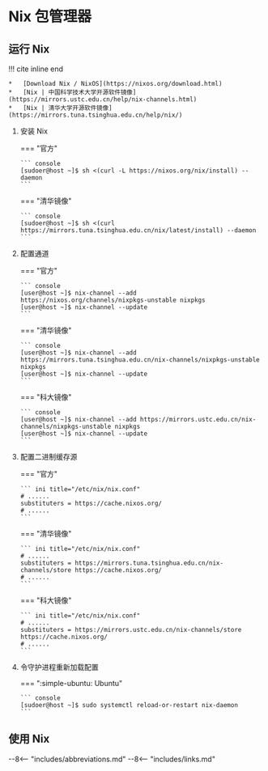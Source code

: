 # Nix 包管理器

## 运行 Nix

!!! cite inline end

    *   [Download Nix / NixOS](https://nixos.org/download.html)
    *   [Nix | 中国科学技术大学开源软件镜像](https://mirrors.ustc.edu.cn/help/nix-channels.html)
    *   [Nix | 清华大学开源软件镜像](https://mirrors.tuna.tsinghua.edu.cn/help/nix/)

1.  安装 Nix

    === "官方"

        ``` console
        [sudoer@host ~]$ sh <(curl -L https://nixos.org/nix/install) --daemon
        ```

    === "清华镜像"

        ``` console
        [sudoer@host ~]$ sh <(curl https://mirrors.tuna.tsinghua.edu.cn/nix/latest/install) --daemon
        ```

2.  配置通道

    === "官方"

        ``` console
        [user@host ~]$ nix-channel --add https://nixos.org/channels/nixpkgs-unstable nixpkgs
        [user@host ~]$ nix-channel --update
        ```

    === "清华镜像"

        ``` console
        [user@host ~]$ nix-channel --add https://mirrors.tuna.tsinghua.edu.cn/nix-channels/nixpkgs-unstable nixpkgs
        [user@host ~]$ nix-channel --update
        ```

    === "科大镜像"

        ``` console
        [user@host ~]$ nix-channel --add https://mirrors.ustc.edu.cn/nix-channels/nixpkgs-unstable nixpkgs
        [user@host ~]$ nix-channel --update
        ```

3.  配置二进制缓存源

    === "官方"

        ``` ini title="/etc/nix/nix.conf"
        # ......
        substituters = https://cache.nixos.org/
        # ......
        ```

    === "清华镜像"

        ``` ini title="/etc/nix/nix.conf"
        # ......
        substituters = https://mirrors.tuna.tsinghua.edu.cn/nix-channels/store https://cache.nixos.org/
        # ......
        ```

    === "科大镜像"

        ``` ini title="/etc/nix/nix.conf"
        # ......
        substituters = https://mirrors.ustc.edu.cn/nix-channels/store https://cache.nixos.org/
        # ......
        ```

4.  令守护进程重新加载配置

    === ":simple-ubuntu: Ubuntu"

        ``` console
        [sudoer@host ~]$ sudo systemctl reload-or-restart nix-daemon
        ```

## 使用 Nix

<!----------------------------------------------------------------------------->

--8<-- "includes/abbreviations.md"
--8<-- "includes/links.md"
